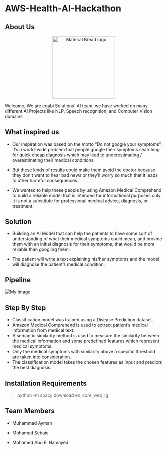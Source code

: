 # AWS-Health-AI-Hackathon

## About Us
<p align="center">
    <img width="200" src="https://github.com/muhammadayman97/AWS-Health-AI-Hackathon/blob/main/images/egabi.png" alt="Material Bread logo">
</p>

Welcome, We are egabi Solutions' AI team, we have worked on many different AI Projects like NLP, Speech recognition, and Computer Vision domains

## What inspired us

* Our inspiration was based on the motto “Do not google your symptoms”. It’s a world-wide problem that people google their symptoms searching for quick cheap diagnosis which may lead to underestimating / overestimating their medical conditions.

* But these kinds of results could make them avoid the doctor because they don’t want to hear bad news or they’ll worry so much that it leads to other harmful consequences.

* We wanted to help these people by using Amazon Medical Comprehend to build a reliable model that is intended for informational purposes only. It is not a substitute for professional medical advice, diagnosis, or treatment.


## Solution

* Building an AI Model that can help the patients to have some sort of understanding of what their medical symptoms could mean, and provide them with an initial diagnosis for their symptoms, that would be more reliable than googling them.

* The patient will write a text explaining his/her symptoms and the model will diagnose the patient’s medical condition.


## Pipeline

![My Image](https://github.com/muhammadayman97/AWS-Health-AI-Hackathon/blob/main/images/pipeline.jpg)


## Step By Step

* Classification model was trained using a Disease Prediction dataset.
* Amazon Medical Comprehend is used to extract patient’s medical information from medical text.
* A semantic similarity method is used to measure the similarity between the medical information and some predefined features which represent medical symptoms.
* Only the medical symptoms with similarity above a specific threshold are taken into consideration.
* The classification model takes the chosen features as input and predicts the best diagnosis.

## Installation Requirements

> python -m spacy download en_core_web_lg

## Team Members

* Muhammad Ayman 

* Mohamed Sebaie

* Mohamed Abu El Hamayed


